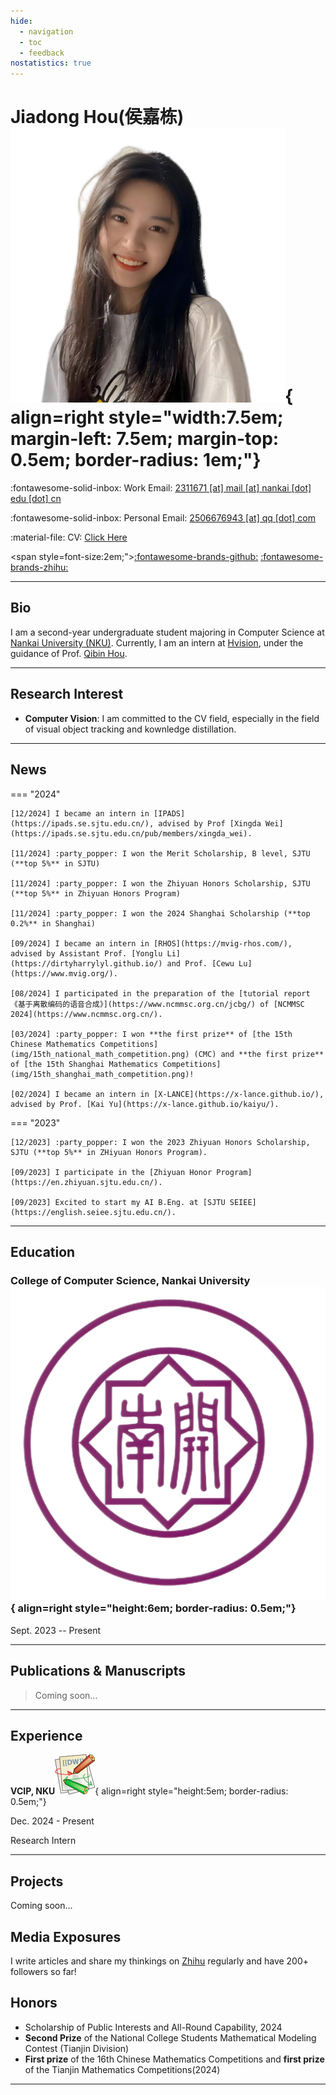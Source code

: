 ```yaml
---
hide:
  - navigation
  - toc
  - feedback
nostatistics: true
---
```


# Jiadong Hou(侯嘉栋) ![](img/xiao.png){ align=right style="width:7.5em; margin-left: 7.5em; margin-top: 0.5em; border-radius: 1em;"}

<!--:fontawesome-solid-building: Office: [424, 60 5th Ave, New York, NY 10011](https://maps.app.goo.gl/N7m2fM5EbM3TToB79)-->

:fontawesome-solid-inbox: Work Email: [2311671 [at] mail [at] nankai [dot] edu [dot] cn](mailto:2311671@mail.nankai.edu.cn)

:fontawesome-solid-inbox: Personal Email: [2506676943 [at] qq [dot] com](mailto:2506676943@qq.com)

:material-file: CV: [Click Here](https://ichubai.github.io/)

<span style=font-size:2em;">[:fontawesome-brands-github:](https://github.com/iChubai/)  [:fontawesome-brands-zhihu:](https://www.zhihu.com/people/chu-bai-13-4)</span>

---

## Bio

I am a second-year undergraduate student majoring in Computer Science at  [Nankai University (NKU)](https://www.nankai.edu.cn/). Currently, I am an intern at [Hvision](https://github.com/HVision-NKU), under the guidance of Prof. [Qibin Hou](https://houqb.github.io/).

---

## Research Interest

- **Computer Vision**: I am committed to the CV field, especially in the field of visual object tracking and kownledge distillation.

---

## News

=== "2024"

    [12/2024] I became an intern in [IPADS](https://ipads.se.sjtu.edu.cn/), advised by Prof [Xingda Wei](https://ipads.se.sjtu.edu.cn/pub/members/xingda_wei).

    [11/2024] :party_popper: I won the Merit Scholarship, B level, SJTU (**top 5%** in SJTU)

    [11/2024] :party_popper: I won the Zhiyuan Honors Scholarship, SJTU (**top 5%** in Zhiyuan Honors Program)

    [11/2024] :party_popper: I won the 2024 Shanghai Scholarship (**top 0.2%** in Shanghai)

    [09/2024] I became an intern in [RHOS](https://mvig-rhos.com/), advised by Assistant Prof. [Yonglu Li](https://dirtyharrylyl.github.io/) and Prof. [Cewu Lu](https://www.mvig.org/).

    [08/2024] I participated in the preparation of the [tutorial report 《基于离散编码的语音合成》](https://www.ncmmsc.org.cn/jcbg/) of [NCMMSC 2024](https://www.ncmmsc.org.cn/).

    [03/2024] :party_popper: I won **the first prize** of [the 15th Chinese Mathematics Competitions](img/15th_national_math_competition.png) (CMC) and **the first prize** of [the 15th Shanghai Mathematics Competitions](img/15th_shanghai_math_competition.png)!

    [02/2024] I became an intern in [X-LANCE](https://x-lance.github.io/), advised by Prof. [Kai Yu](https://x-lance.github.io/kaiyu/).

=== "2023"

    [12/2023] :party_popper: I won the 2023 Zhiyuan Honors Scholarship, SJTU (**top 5%** in ZHiyuan Honors Program).

    [09/2023] I participate in the [Zhiyuan Honor Program](https://en.zhiyuan.sjtu.edu.cn/).

    [09/2023] Excited to start my AI B.Eng. at [SJTU SEIEE](https://english.seiee.sjtu.edu.cn/).

---

## Education


### College of Computer Science, Nankai University![Image title](img/nankai.png){ align=right style="height:6em; border-radius: 0.5em;"}

Sept. 2023 -- Present

---

## Publications & Manuscripts

> Coming soon...

---

## Experience

<!-- **GAIR, SJTU & Qing Yuan Research Institute**![Image title](img/gair.png){ align=right style="height:5em; border-radius: 0.5em;"} -->
<!---->
<!-- Jan. 2025 - Present -->
<!---->
<!-- Research Intern -->

**VCIP, NKU**![Image title](img/ipads.png){ align=right style="height:5em; border-radius: 0.5em;"}

Dec. 2024 - Present

Research Intern


---

## Projects

Coming soon...

## Media Exposures

I write articles and share my thinkings on [Zhihu](https://www.zhihu.com/people/chu-bai-13-4) regularly and have 200+ followers so far!

## Honors

- Scholarship of Public Interests and All-Round Capability, 2024 
- **Second Prize** of the National College Students Mathematical Modeling Contest (Tianjin Division)
- **First prize** of the 16th Chinese Mathematics Competitions and **first prize** of the  Tianjin Mathematics Competitions(2024)

---

<div align="center">
    <div align="center" style="width:20%">
        <script type="text/javascript" id="clustrmaps" src="//clustrmaps.com/map_v2.js?d=_1g20YoX1boCjXuxcNhGdbnRQiA2LG8IlLZwCYTAPUQ&cl=ffffff&w=a"></script>
    </div>
</div>
